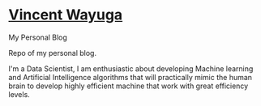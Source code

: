 # [Vincent Wayuga](https://Vinidah.github.io)

My Personal Blog

Repo of my personal blog.

I'm a Data Scientist, I am enthusiastic about developing Machine learning and Artificial Intelligence algorithms that will practically mimic the human brain to develop highly efficient machine that work with great efficiency levels.
